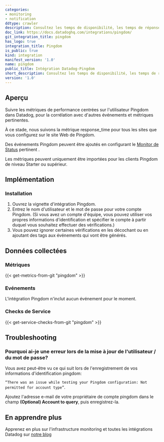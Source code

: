 ```yaml
---
categories:
- monitoring
- notification
ddtype: crawler
description: Consultez les temps de disponibilité, les temps de réponse et les alertes collectés par Pingdom dans Datadog.
doc_link: https://docs.datadoghq.com/integrations/pingdom/
git_integration_title: pingdom
has_logo: true
integration_title: Pingdom
is_public: true
kind: integration
manifest_version: '1.0'
name: pingdom
public_title: Intégration Datadog-Pingdom 
short_description: Consultez les temps de disponibilité, les temps de réponse et les alertes collectés par Pingdom dans Datadog.
version: '1.0'
---
```


## Aperçu

Suivre les métriques de performance centrées sur l'utilisateur Pingdom dans Datadog, pour la corrélation avec d'autres événements et métriques pertinentes.

À ce stade, nous suivons la métrique response_time pour tous les sites que vous configurez sur le site Web de Pingdom.

Des événements Pingdom peuvent être ajoutés en configurant le [Monitor de Status][1] pertinent .

<div class="alert alert-info">
Les métriques peuvent uniquement être importées pour les clients Pingdom de niveau Starter ou supérieur.
</div>

## Implémentation
### Installation

1.  Ouvrez la vignette d'intégration Pingdom.
2.  Entrez le nom d'utilisateur et le mot de passe pour votre compte Pingdom.
    (Si vous avez un compte d'équipe, vous pouvez utiliser vos propres informations d'identification et spécifier le compte à partir duquel vous souhaitez effectuer des vérifications.)
3.  Vous pouvez ignorer certaines vérifications en les décochant ou en ajoutant des tags aux événements qui vont être générés.

## Données collectées
### Métriques
{{< get-metrics-from-git "pingdom" >}}

### Evénements
L'intégration Pingdom n'inclut aucun événement pour le moment.

### Checks de Service
{{< get-service-checks-from-git "pingdom" >}}

## Troubleshooting
### Pourquoi ai-je une erreur lors de la mise à jour de l'utilisateur / du mot de passe?
Vous avez peut-être vu ce qui suit lors de l'enregistrement de vos informations d'identification pingdom:

`“There was an issue while testing your Pingdom configuration: Not permitted for account type”`.

Ajoutez l'adresse e-mail de votre propriétaire de compte pingdom dans le champ **(Optional) Account to query**, puis enregistrez-la.

## En apprendre plus
Apprenez en plus sur l'infrastructure monitoring et toutes les intégrations Datadog sur [notre blog][2]

[1]: https://app.datadoghq.com/monitors#create/integration
[2]: https://www.datadoghq.com/blog/
